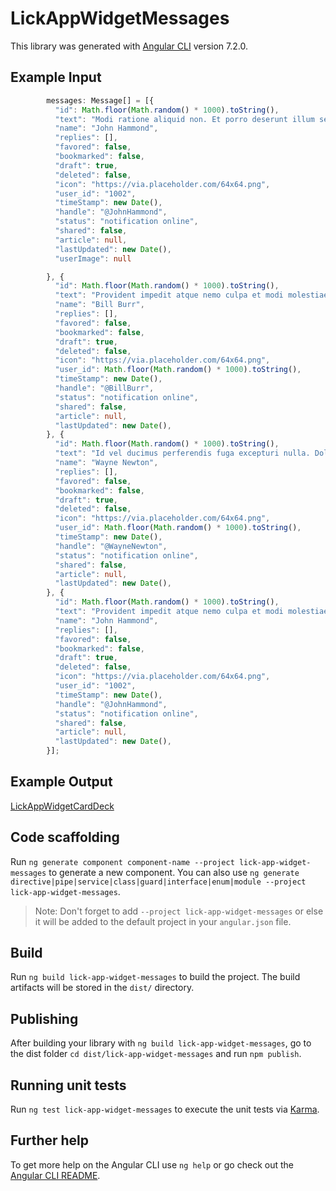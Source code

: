 # LickAppWidgetMessages

This library was generated with [Angular CLI](https://github.com/angular/angular-cli) version 7.2.0.

## Example Input
```ts
        messages: Message[] = [{
          "id": Math.floor(Math.random() * 1000).toString(),
          "text": "Modi ratione aliquid non. Et porro deserunt illum sed velit necessitatibus. ",
          "name": "John Hammond",
          "replies": [],
          "favored": false,
          "bookmarked": false,
          "draft": true,
          "deleted": false,
          "icon": "https://via.placeholder.com/64x64.png",
          "user_id": "1002",
          "timeStamp": new Date(),
          "handle": "@JohnHammond",
          "status": "notification online",
          "shared": false,
          "article": null,
          "lastUpdated": new Date(),
          "userImage": null

        }, {
          "id": Math.floor(Math.random() * 1000).toString(),
          "text": "Provident impedit atque nemo culpa et modi molestiae. Error non dolorum voluptas non a. Molestiae et nobis nisi sed",
          "name": "Bill Burr",
          "replies": [],
          "favored": false,
          "bookmarked": false,
          "draft": true,
          "deleted": false,
          "icon": "https://via.placeholder.com/64x64.png",
          "user_id": Math.floor(Math.random() * 1000).toString(),
          "timeStamp": new Date(),
          "handle": "@BillBurr",
          "status": "notification online",
          "shared": false,
          "article": null,
          "lastUpdated": new Date(),
        }, {
          "id": Math.floor(Math.random() * 1000).toString(),
          "text": "Id vel ducimus perferendis fuga excepturi nulla. Dolores dolores amet et laborum facilis. Officia magni ut non autem et qui incidunt.",
          "name": "Wayne Newton",
          "replies": [],
          "favored": false,
          "bookmarked": false,
          "draft": true,
          "deleted": false,
          "icon": "https://via.placeholder.com/64x64.png",
          "user_id": Math.floor(Math.random() * 1000).toString(),
          "timeStamp": new Date(),
          "handle": "@WayneNewton",
          "status": "notification online",
          "shared": false,
          "article": null,
          "lastUpdated": new Date(),
        }, {
          "id": Math.floor(Math.random() * 1000).toString(),
          "text": "Provident impedit atque nemo culpa et modi molestiae. Error non dolorum voluptas non a. Molestiae et nobis nisi sed.",
          "name": "John Hammond",
          "replies": [],
          "favored": false,
          "bookmarked": false,
          "draft": true,
          "deleted": false,
          "icon": "https://via.placeholder.com/64x64.png",
          "user_id": "1002",
          "timeStamp": new Date(),
          "handle": "@JohnHammond",
          "status": "notification online",
          "shared": false,
          "article": null,
          "lastUpdated": new Date(),
        }];
```

## Example Output

[LickAppWidgetCardDeck](https://lick-test.firebaseapp.com/application/general-widgets)

## Code scaffolding

Run `ng generate component component-name --project lick-app-widget-messages` to generate a new component. You can also use `ng generate directive|pipe|service|class|guard|interface|enum|module --project lick-app-widget-messages`.
> Note: Don't forget to add `--project lick-app-widget-messages` or else it will be added to the default project in your `angular.json` file.

## Build

Run `ng build lick-app-widget-messages` to build the project. The build artifacts will be stored in the `dist/` directory.

## Publishing

After building your library with `ng build lick-app-widget-messages`, go to the dist folder `cd dist/lick-app-widget-messages` and run `npm publish`.

## Running unit tests

Run `ng test lick-app-widget-messages` to execute the unit tests via [Karma](https://karma-runner.github.io).

## Further help

To get more help on the Angular CLI use `ng help` or go check out the [Angular CLI README](https://github.com/angular/angular-cli/blob/master/README.md).
